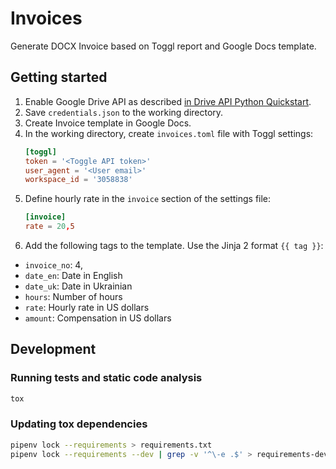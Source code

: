 # Invoices

Generate DOCX Invoice based on Toggl report and Google Docs template.

## Getting started
1) Enable Google Drive API as described 
[in Drive API Python Quickstart](https://developers.google.com/drive/api/v3/quickstart/python).
1) Save `credentials.json` to the working directory.
1) Create Invoice template in Google Docs.
1) In the working directory, create `invoices.toml` file with Toggl settings:
    ```toml
    [toggl]
    token = '<Toggle API token>'
    user_agent = '<User email>'
    workspace_id = '3058838'
    ```
1) Define hourly rate in the `invoice` section of the settings file: 
    ```toml
    [invoice]
    rate = 20,5
    ```
1) Add the following tags to the template. Use the Jinja 2 format `{{ tag }}`: 
  * `invoice_no`: 4,
  * `date_en`: Date in English
  * `date_uk`: Date in Ukrainian
  * `hours`: Number of hours
  * `rate`: Hourly rate in US dollars  
  * `amount`: Compensation in US dollars  

## Development
### Running tests and static code analysis
```bash
tox
``` 

### Updating tox dependencies
```bash
pipenv lock --requirements > requirements.txt
pipenv lock --requirements --dev | grep -v '^\-e .$' > requirements-dev.txt
```  
